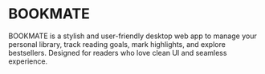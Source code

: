 # BOOKMATE

BOOKMATE is a stylish and user-friendly desktop web app to manage your personal library, track reading goals, mark highlights, and explore bestsellers. Designed for readers who love clean UI and seamless experience.

